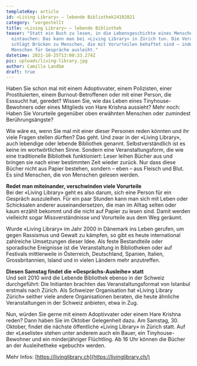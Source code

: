 ```yaml
---
templateKey: article
id: «Living Library» – lebende Bibliothek24102021
category: °vorgestellt
title: «Living Library» – lebende Bibliothek
teaser: "Statt ein Buch zu lesen, in die Lebensgeschichte eines Menschens
  eintauchen: Das kann man bei «Living Library» in Zürich tun. Die Veranstaltung
  schlägt Brücken zu Menschen, die mit Vorurteilen behaftet sind – indem sie
  Menschen für Gespräche ausleiht."
datetime: 2021-10-25T13:00:33.274Z
pic: uploads/living-library.jpg
author: Camilla Landbø
draft: true
---
```

Haben Sie schon mal mit einem Adoptivvater, einem Polizisten, einer Prostituierten, einem Burnout-Betroffenen oder mit einer Person, die Esssucht hat, geredet? Wissen Sie, wie das Leben eines Tinyhouse-Bewohners oder eines Mitglieds von Hare Krishna aussieht? Mehr noch: Haben Sie Vorurteile gegenüber oben erwähnten Menschen oder zumindest Berührungsängste?

Wie wäre es, wenn Sie mal mit einer dieser Personen reden könnten und ihr viele Fragen stellen dürften? Das geht. Und zwar in der «Living Library», auch lebendige oder lebende Bibliothek genannt. Selbstverständlich ist es keine im wortwörtlichen Sinne. Sondern eine Veranstaltungsform, die wie eine traditionelle Bibliothek funktioniert: Leser leihen Bücher aus und bringen sie nach einer bestimmten Zeit wieder zurück. Nur dass diese Bücher nicht aus Papier bestehen, sondern – eben – aus Fleisch und Blut. Es sind Menschen, die von Menschen gelesen werden.

**Redet man miteinander, verschwinden viele Vorurteile**\
Bei der «Living Library» geht es also darum, sich eine Person für ein Gespräch auszuleihen. Für ein paar Stunden kann man sich mit Leben oder Schicksalen anderer auseinandersetzen, die man im Alltag selten oder kaum erzählt bekommt und die nicht auf Papier zu lesen sind. Damit werden vielleicht sogar Missverständnisse und Vorurteile aus dem Weg geräumt.

Wurde «Living Library» im Jahr 2000 in Dänemark ins Leben gerufen, um gegen Rassismus und Gewalt zu kämpfen, so gibt es heute international zahlreiche Umsetzungen dieser Idee. Als feste Bestandteile oder sporadische Ereignisse ist die Veranstaltung in Bibliotheken oder auf Festivals mittlerweile in Österreich, Deutschland, Spanien, Italien, Grossbritannien, Island und in vielen Ländern mehr anzutreffen.

**Diesen Samstag findet die «Gesprächs-Ausleihe» statt**\
Und seit 2010 wird die Lebende Bibliothek ebenso in der Schweiz durchgeführt: Die Initianten brachten das Veranstaltungsformat von Istanbul erstmals nach Zürich. Als Schweizer Organisation hat «Living Library Zürich» seither viele andere Organisationen beraten, die heute ähnliche Veranstaltungen in der Schweiz anbieten, etwa in Zug.

Nun, würden Sie gerne mit einem Adoptivvater oder einem Hare Krishna reden? Dann haben Sie im Oktober Gelegenheit dazu. Am Samstag, 30. Oktober, findet die nächste öffentliche «Living Library» in Zürich statt. Auf der «Leseliste» stehen unter anderem auch ein Bauer, ein Tinyhouse-Bewohner und ein minderjähriger Flüchtling. Ab 16 Uhr können die Bücher an der Ausleihetheke «gebucht» werden.

Mehr Infos: [https://livinglibrary.ch](https://livinglibrary.ch/)
